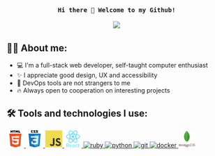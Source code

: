 <h4 align="center"><samp> Hi there 👋 Welcome to my Github! </samp></h4>

<p align="center">
  <img width="400" src="https://media.giphy.com/media/69gMFwmDe3JObveaeK/giphy.gif">
</p>


<h2 align="left"> 👩‍💻 About me: </h2>

* 💻 I'm a full-stack web developer, self-taught computer enthusiast
* ✨ I appreciate good design, UX and accessibility
* 🐳 DevOps tools are not strangers to me
* 🔥 Always open to cooperation on interesting projects

<h2 align="left"> 🛠️ Tools and technologies I use: </h2>
<p align="left">
    <a href="https://www.w3.org/html/" target="_blank"> <img src="https://raw.githubusercontent.com/devicons/devicon/master/icons/html5/html5-original-wordmark.svg" alt="html5" width="40" height="40"/> </a>
    <a href="https://www.w3schools.com/css/" target="_blank"> <img src="https://raw.githubusercontent.com/devicons/devicon/master/icons/css3/css3-original-wordmark.svg" alt="css3" width="40" height="40"/> </a>
    <a href="https://developer.mozilla.org/en-US/docs/Web/JavaScript" target="_blank"> <img src="https://raw.githubusercontent.com/devicons/devicon/master/icons/javascript/javascript-original.svg" alt="javascript" width="40" height="40"/> </a>
<a href="https://reactjs.org/" target="_blank"> <img src="https://raw.githubusercontent.com/devicons/devicon/master/icons/react/react-original-wordmark.svg" alt="react" width="40" height="40"/> </a>
    <a href="https://www.ruby-lang.org" target="_blank"> <img src="https://uxwing.com/wp-content/themes/uxwing/download/brands-and-social-media/ruby-programming-language-icon.png" alt="ruby" width="40" height="40"/> </a>
  <a href="https://www.python.org" target="_blank"> <img src="https://cdn3.iconfinder.com/data/icons/logos-and-brands-adobe/512/267_Python-512.png" alt="python" width="40" height="40"/> </a>
  <a href="https://git-scm.com" target="_blank"> <img src="https://git-scm.com/images/logos/downloads/Git-Icon-1788C.png" alt="git" width="40" height="40"/> </a>
    <a href="https://www.docker.com" target="_blank"> <img src="https://www.docker.com/wp-content/uploads/2022/03/Moby-logo.png" alt="docker" width="40" height="40"/> </a>
    <a href="https://www.mongodb.com/" target="_blank"> <img src="https://raw.githubusercontent.com/devicons/devicon/master/icons/mongodb/mongodb-original-wordmark.svg" alt="mongodb" width="40" height="40"/> </a>
    </p>
    

 


<!---
J-emi/J-emi is a ✨ special ✨ repository because its `README.md` (this file) appears on your GitHub profile.
You can click the Preview link to take a look at your changes.
--->
